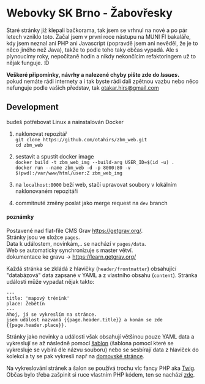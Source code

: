 # Webovky SK Brno - Žabovřesky
Staré stránky již klepali bačkorama, tak jsem se vrhnul na nové a po pár letech vzniklo toto. Začal jsem v první roce nástupu na MUNI FI bakaláře, kdy jsem neznal ani PHP ani Javascript (popravdě jsem ani nevěděl, že je to něco jiného než Java), takže to podle toho taky občas vypadá. Ale s plynoucímy roky, nepočítaně hodin a nikdy nekončícím refaktoringem už to nějak funguje. :D 


**Veškeré připomínky, návrhy a nalezené chyby pište zde do _Issues_.**  
pokud nemáte rádi internety a i tak byste rádi dali zpětnou vazbu nebo něco nefunguje podle vašich představ, tak otakar.hirs@gmail.com

## Development
budeš potřebovat Linux a nainstalován Docker  

1. naklonovat repozitář  
`git clone https://github.com/otahirs/zbm_web.git`  
`cd zbm_web`  

2. sestavit a spustit docker image  
`docker build -t zbm_web_img --build-arg USER_ID=$(id -u) .`  
`docker run --name zbm_web -d -p 8000:80 -v $(pwd):/var/www/html/user:Z zbm_web_img`  

3. na `localhost:8000` beží web, stačí upravovat soubory v lokálním naklonovaném repozitáři

4. commitnuté změny poslat jako merge request na `dev` branch

#### poznámky
Postavené nad flat-file CMS Grav https://getgrav.org/.  
Stránky jsou ve složce `pages`.  
Data k událostem, novinkám,.. se nachází v `pages/data`.  
Web se automaticky synchronizuje s master větví.  
dokumentace ke gravu -> https://learn.getgrav.org/

Každá stránka se zkládá z hlavičky (`header/frontmatter`) obsahující "databázová" data zapsané v YAML a z vlastního obsahu (`content`). Stránka události může vypadat nějak takto:
```
---
title: 'mapový trénink'
place: Žebětín
---
Ahoj, já se vykreslím na stránce.
jsem událost nazvaná {{page.header.title}} a konám se zde {{page.header.place}}.

```
Stránky jako novinky a události však obsahují většinou pouze YAML data a vykreslují se až následně pomocí [šablon](themes/editorial/templates) (šablona pomocí které se vykresluje se vybírá dle názvu souboru) nebo se sesbírají data z hlaviček do kolekcí a ty se pak vykreslí např na [domovské stránce](https://github.com/otahirs/zbm_web/blame/master/pages/01.home/home.cs.md#L35).

Na vykreslování stránek a šalon se používá trochu víc fancy PHP aka [Twig](https://twig.symfony.com/doc/3.x/templates.html).  
Občas bylo třeba zašpinit si ruce vlastním PHP kódem, ten se nachází [zde](plugins/PHP/twig/).
